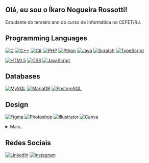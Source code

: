 ## Olá, eu sou o Íkaro Nogueira Rossotti!
Estudante do terceiro ano do curso de Informática no CEFET/RJ.


## Programming Languages
[![C](https://img.shields.io/badge/C-203759?logo=c&logoColor=white)](#)
[![C++](https://img.shields.io/badge/C++-203759.svg?logo=c%2B%2B&logoColor=white)](#)
[![C#](https://custom-icon-badges.demolab.com/badge/C%23-203759.svg?logo=cshrp&logoColor=white)](#)
[![PHP](https://img.shields.io/badge/PHP-203759?logo=php&logoColor=white)](#)
[![Pthon](https://img.shields.io/badge/Python-203759?logo=python&logoColor=white)](#)
[![Java](https://img.shields.io/badge/Java-203759.svg?logo=openjdk&logoColor=white)](#)
[![Scratch](https://img.shields.io/badge/Scratch-203759?logo=scratch&logoColor=white)](#)
[![TypeScript](https://img.shields.io/badge/TypeScript-203759?logo=typescript&logoColor=white)](#)

[![HTML5](https://img.shields.io/badge/HTML5-203759?logo=html5&logoColor=white)](#)
[![CSS](https://img.shields.io/badge/CSS-203759?logo=css&logoColor=white)](#)
[![JavaScript](https://img.shields.io/badge/JavaScript-203759?logo=javascript&logoColor=white)](#)

## Databases
[![MySQL](https://img.shields.io/badge/MySQL-203759?logo=mysql&logoColor=white)](#)
[![MariaDB](https://img.shields.io/badge/MariaDB-203759?logo=mariadb&logoColor=white)](#)
[![PostgreSQL](https://img.shields.io/badge/PostgreSQL-203759?logo=postgresql&logoColor=white)](#)

## Design
[![Figma](https://img.shields.io/badge/Figma-203759?logo=figma&logoColor=white)](#)
[![Photoshop](https://img.shields.io/badge/Photoshop-203759?logo=photoshop&logoColor=white)](#)
[![Illustrator](https://img.shields.io/badge/Illustrator-203759?logo=illustrator&logoColor=white)](#)
[![Canva](https://img.shields.io/badge/Canva-203759.svg?&logo=Canva&logoColor=white)](#)

<details>
  <summary>Mais..</summary>

## Framework
[![.NET](https://img.shields.io/badge/.NET-203759?logo=dotnet&logoColor=white)](#)
[![Bootstrap](https://img.shields.io/badge/Bootstrap-203759?logo=bootstrap&logoColor=white)](#)
[![Tailwind CSS](https://img.shields.io/badge/Tailwind%20CSS-203759.svg?logo=tailwind-css&logoColor=white)](#)
[![Node.js](https://img.shields.io/badge/Node.js-203759?logo=node.js&logoColor=white)](#)
[![Docker](https://img.shields.io/badge/Docker-203759?logo=docker&logoColor=white)](#)
[![Spring Boot](https://img.shields.io/badge/Spring%20Boot-203759?logo=springboot&logoColor=white)](#)
[![Django](https://img.shields.io/badge/Django-203759.svg?logo=django&logoColor=white)](#)
[![Ember.js](https://img.shields.io/badge/Ember.js-203759?logo=emberdotjs&logoColor=white)](#)
[![Flask](https://img.shields.io/badge/Flask-203759?logo=flask&logoColor=white)](#)
  
## Data Science
[![NumPy](https://img.shields.io/badge/NumPy-203759?logo=numpy&logoColor=white)](#) 
[![Pandas](https://img.shields.io/badge/Pandas-203759?logo=pandas&logoColor=white)](#)
[![Power BI](https://custom-icon-badges.demolab.com/badge/Power%20BI-203759?logo=power-bi&logoColor=white)](#)

## Documentation
[![Notion](https://img.shields.io/badge/Notion-203759?logo=notion&logoColor=white)](#)

</details>

## Redes Sociais
[![LinkedIn](https://custom-icon-badges.demolab.com/badge/LinkedIn-203759?logo=linkedin-white&logoColor=white)](https://www.linkedin.com/in/%C3%ADkaro-rossotti-9b6335295/)
[![Instagram](https://img.shields.io/badge/Instagram-203759?logo=Instagram&logoColor=white)](https://www.instagram.com/ikarorst/)
